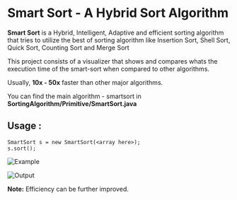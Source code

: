 # Smart Sort - A Hybrid Sort Algorithm
**Smart Sort** is a Hybrid, Intelligent, Adaptive and efficient sorting algorithm that tries to utilize the best of sorting algorithm like Insertion Sort, Shell Sort, Quick Sort, Counting Sort and Merge Sort

This project consists of a visualizer that shows and compares whats the execution time of the smart-sort when compared to other algorithms.

Usually, **10x - 50x** faster than other major algorithms.

You can find the main algorithm - smartsort in **SortingAlgorithm/Primitive/SmartSort.java**

## Usage :
```
SmartSort s = new SmartSort(<array here>);
s.sort();
```

![Example](https://raw.githubusercontent.com/gauravk95/smart-sort/master/PredictiveSchedulingExample.jpg)
 

![Output](https://raw.githubusercontent.com/gauravk95/smart-sort/master/Output.png)

**Note:** Efficiency can be further improved. 
